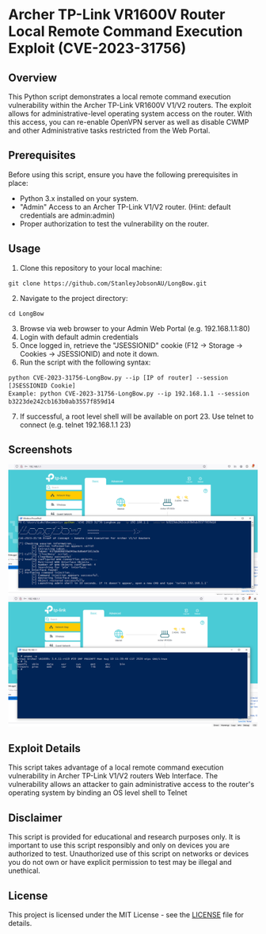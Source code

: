 # Archer TP-Link VR1600V Router Local Remote Command Execution Exploit (CVE-2023-31756)

## Overview

This Python script demonstrates a local remote command execution vulnerability within the Archer TP-Link VR1600V V1/V2 routers. The exploit allows for administrative-level operating system access on the router. With this access, you can re-enable OpenVPN server as well as disable CWMP and other Administrative tasks restricted from the Web Portal.

## Prerequisites

Before using this script, ensure you have the following prerequisites in place:

- Python 3.x installed on your system.
- "Admin" Access to an Archer TP-Link V1/V2 router. (Hint: default credentials are admin:admin)
- Proper authorization to test the vulnerability on the router.

## Usage

1. Clone this repository to your local machine:
```
git clone https://github.com/StanleyJobsonAU/LongBow.git
```
2. Navigate to the project directory:
```
cd LongBow
```
3. Browse via web browser to your Admin Web Portal (e.g. 192.168.1.1:80)
4. Login with default admin credentials
5. Once logged in, retrieve the "JSESSIONID" cookie (F12 -> Storage -> Cookies -> JSESSIONID) and note it down.
6. Run the script with the following syntax:

```
python CVE-2023-31756-LongBow.py --ip [IP of router] --session [JSESSIONID Cookie]
Example: python CVE-2023-31756-LongBow.py --ip 192.168.1.1 --session b3223de242cb163b0ab3557f859d14
```

7. If successful, a root level shell will be available on port 23. Use telnet to connect (e.g. telnet 192.168.1.1 23)

## Screenshots
![Image 1](Screenshot1.PNG)
![Image 2](Screenshot2.PNG)

## Exploit Details

This script takes advantage of a local remote command execution vulnerability in Archer TP-Link V1/V2 routers Web Interface. The vulnerability allows an attacker to gain administrative access to the router's operating system by binding an OS level shell to Telnet

## Disclaimer

This script is provided for educational and research purposes only. It is important to use this script responsibly and only on devices you are authorized to test. Unauthorized use of this script on networks or devices you do not own or have explicit permission to test may be illegal and unethical.

## License

This project is licensed under the MIT License - see the [LICENSE](LICENSE) file for details.
